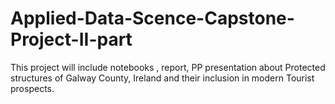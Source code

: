 # Applied-Data-Scence-Capstone-Project-II-part
This project will include notebooks , report, PP presentation about Protected structures of Galway County, Ireland and their inclusion in modern Tourist prospects.
